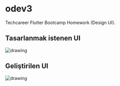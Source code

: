 # odev3

Techcareer Flutter Bootcamp Homework (Design UI).

## Tasarlanmak istenen UI

<img src="https://user-images.githubusercontent.com/9364520/186408980-98485e19-77e4-4760-a5eb-fa7359c4d90e.jpg" alt="drawing" width="%50"/>

## Geliştirilen UI

<img src="https://user-images.githubusercontent.com/9364520/186409121-809d4be9-f950-4d56-8b26-44cfdedb05e0.png" alt="drawing" height="%50"/>

